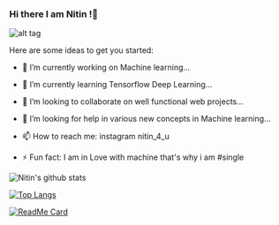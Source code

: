 ### Hi there I am Nitin !👋

<!--
**Nitin523/Nitin523** is a ✨ _special_ ✨ repository because its `README.md` (this file) appears on your GitHub profile.-->



![alt tag](https://ih1.redbubble.net/image.183301713.1644/poster,504x498,f8f8f8-pad,600x600,f8f8f8.jpg)

Here are some ideas to get you started:

- 🔭 I’m currently working on Machine learning...
- 🌱 I’m currently learning Tensorflow Deep Learning...
- 👯 I’m looking to collaborate on well functional web projects...

- 🤔 I’m looking for help in various new concepts in Machine learning...
- 📫 How to reach me: instagram nitin_4_u
- ⚡ Fun fact: I am in  Love with machine that's why i am #single




![Nitin's github stats](https://github-readme-stats.vercel.app/api?username=Nitin523&show_icons=true&theme=chartreuse-dark)

[![Top Langs](https://github-readme-stats.vercel.app/api/top-langs/?username=Nitin523&layout=compact)](https://github.com/anuraghazra/github-readme-stats)


[![ReadMe Card](https://github-readme-stats.vercel.app/api/pin/?username=Nitin523&repo=github-readme-stats)](https://github.com/anuraghazra/github-readme-stats)
